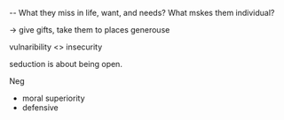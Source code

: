 
--
What they miss in life, want, and needs?
What mskes them individual?

->
give gifts, take them to places
generouse

vulnaribility <> insecurity

seduction is about being open.

Neg
- moral superiority
- defensive

